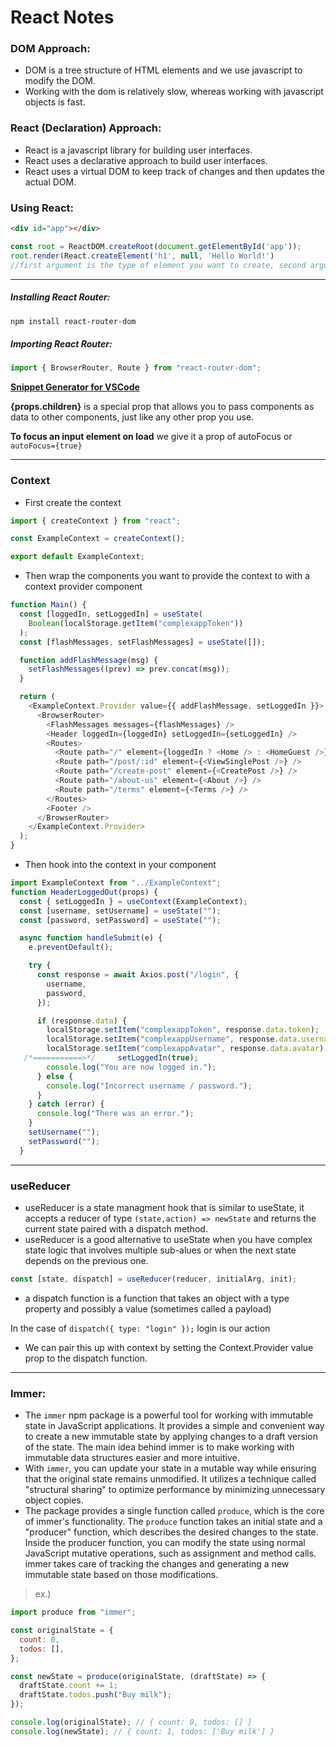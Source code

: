 # React Notes

### DOM Approach:

- DOM is a tree structure of HTML elements and we use javascript to modify the DOM.
- Working with the dom is relatively slow, whereas working with javascript objects is fast.

### React (Declaration) Approach:

- React is a javascript library for building user interfaces.
- React uses a declarative approach to build user interfaces.
- React uses a virtual DOM to keep track of changes and then updates the actual DOM.

### Using React:

```html
<div id="app"></div>
```

```js
const root = ReactDOM.createRoot(document.getElementById('app'));
root.render(React.createElement('h1', null, 'Hello World!')
//first argument is the type of element you want to create, second argument is the props, and the third argument is the children
```

---

##### Installing React Router:

```bash
npm install react-router-dom
```

##### Importing React Router:

```js
import { BrowserRouter, Route } from "react-router-dom";
```

[**Snippet Generator for VSCode**](https://snippet-generator.app/)

**{props.children}** is a special prop that allows you to pass components as data to other components, just like any other prop you use.

**To focus an input element on load** we give it a prop of autoFocus or `autoFocus={true}`

---

### Context

- First create the context

```js
import { createContext } from "react";

const ExampleContext = createContext();

export default ExampleContext;
```

- Then wrap the components you want to provide the context to with a context provider component

```js
function Main() {
  const [loggedIn, setLoggedIn] = useState(
    Boolean(localStorage.getItem("complexappToken"))
  );
  const [flashMessages, setFlashMessages] = useState([]);

  function addFlashMessage(msg) {
    setFlashMessages((prev) => prev.concat(msg));
  }

  return (
    <ExampleContext.Provider value={{ addFlashMessage, setLoggedIn }}>
      <BrowserRouter>
        <FlashMessages messages={flashMessages} />
        <Header loggedIn={loggedIn} setLoggedIn={setLoggedIn} />
        <Routes>
          <Route path="/" element={loggedIn ? <Home /> : <HomeGuest />} />
          <Route path="/post/:id" element={<ViewSinglePost />} />
          <Route path="/create-post" element={<CreatePost />} />
          <Route path="/about-us" element={<About />} />
          <Route path="/terms" element={<Terms />} />
        </Routes>
        <Footer />
      </BrowserRouter>
    </ExampleContext.Provider>
  );
}
```

- Then hook into the context in your component

```js
import ExampleContext from "../ExampleContext";
function HeaderLoggedOut(props) {
  const { setLoggedIn } = useContext(ExampleContext);
  const [username, setUsername] = useState("");
  const [password, setPassword] = useState("");

  async function handleSubmit(e) {
    e.preventDefault();

    try {
      const response = await Axios.post("/login", {
        username,
        password,
      });

      if (response.data) {
        localStorage.setItem("complexappToken", response.data.token);
        localStorage.setItem("complexappUsername", response.data.username);
        localStorage.setItem("complexappAvatar", response.data.avatar);
   /*===========>*/     setLoggedIn(true);
        console.log("You are now logged in.");
      } else {
        console.log("Incorrect username / password.");
      }
    } catch (error) {
      console.log("There was an error.");
    }
    setUsername("");
    setPassword("");
  }


```

---

### useReducer

- useReducer is a state managment hook that is similar to useState, it accepts a reducer of type `(state,action) => newState` and returns the current state paired with a dispatch method.
- useReducer is a good alternative to useState when you have complex state logic that involves multiple sub-alues or when the next state depends on the previous one.

```js
const [state, dispatch] = useReducer(reducer, initialArg, init);
```

- a dispatch function is a function that takes an object with a type property and possibly a value (sometimes called a payload)

In the case of `dispatch({ type: "login" });` login is our action

- We can pair this up with context by setting the Context.Provider value prop to the dispatch function.

---

### Immer:

- The `immer` npm package is a powerful tool for working with immutable state in JavaScript applications. It provides a simple and convenient way to create a new immutable state by applying changes to a draft version of the state. The main idea behind immer is to make working with immutable data structures easier and more intuitive.
- With `immer`, you can update your state in a mutable way while ensuring that the original state remains unmodified. It utilizes a technique called "structural sharing" to optimize performance by minimizing unnecessary object copies.
- The package provides a single function called `produce`, which is the core of immer's functionality. The `produce` function takes an initial state and a "producer" function, which describes the desired changes to the state. Inside the producer function, you can modify the state using normal JavaScript mutative operations, such as assignment and method calls. immer takes care of tracking the changes and generating a new immutable state based on those modifications.

> ex.)

```js
import produce from "immer";

const originalState = {
  count: 0,
  todos: [],
};

const newState = produce(originalState, (draftState) => {
  draftState.count += 1;
  draftState.todos.push("Buy milk");
});

console.log(originalState); // { count: 0, todos: [] }
console.log(newState); // { count: 1, todos: ['Buy milk'] }
```
